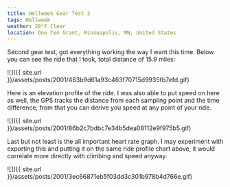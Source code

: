 ```yaml
---
title: Hellweek Gear Test 2
tags: Hellweek
weather: 28°F Clear
location: One Ten Grant, Minneapolis, MN, United States
---
```


Second gear test, got everything working the way I want this time.
Below you can see the ride that I took, total distance of 15.9 miles:

![]({{ site.url }}/assets/posts/2001/463b9d61a93c463f70715d9935fb7efd.gif)

Here is an elevation profile of the ride. I was also able to put speed on here as well, the GPS tracks the distance from each sampling point and the time difference, from that you can derive you speed at any point of your ride.

![]({{ site.url }}/assets/posts/2001/86b2c7bdbc7e34b5dea08112e9f975b5.gif)

Last but not least is the all important heart rate graph. I may experiment with exporting this and putting it on the same ride profile chart above, it would correlate more directly with climbing and speed anyway.

![]({{ site.url }}/assets/posts/2001/3ec66871eb5f03dd3c301b978b4d766e.gif)
